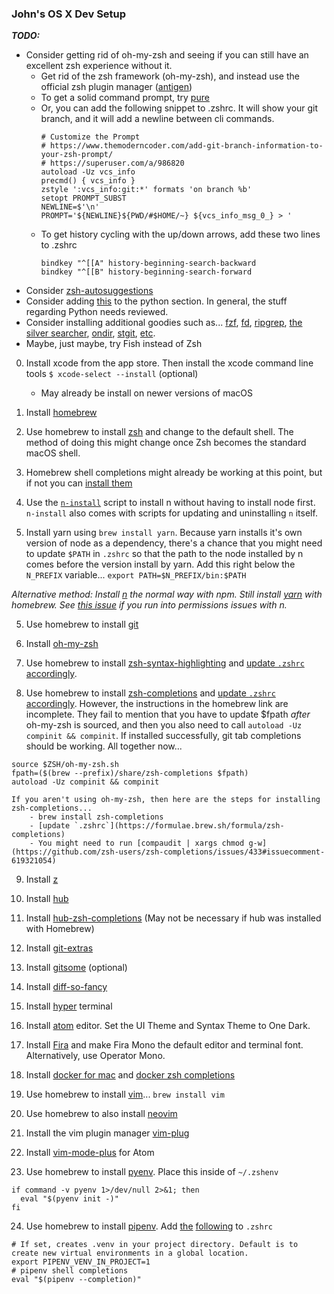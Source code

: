 ### John's OS X Dev Setup

_**TODO:**_
- Consider getting rid of oh-my-zsh and seeing if you can still have an excellent zsh experience without it.
    - Get rid of the zsh framework (oh-my-zsh), and instead use the official zsh plugin manager ([antigen](https://github.com/zsh-users/antigen))
    - To get a solid command prompt, try [pure](https://github.com/sindresorhus/pure)
    - Or, you can add the following snippet to .zshrc. It will show your git branch, and it will add a newline between cli commands.
        ```
        # Customize the Prompt
        # https://www.themoderncoder.com/add-git-branch-information-to-your-zsh-prompt/
        # https://superuser.com/a/986820
        autoload -Uz vcs_info
        precmd() { vcs_info }
        zstyle ':vcs_info:git:*' formats 'on branch %b'
        setopt PROMPT_SUBST
        NEWLINE=$'\n'
        PROMPT='${NEWLINE}${PWD/#$HOME/~} ${vcs_info_msg_0_} > '
        ```
    - To get history cycling with the up/down arrows, add these two lines to .zshrc
        ```
        bindkey "^[[A" history-beginning-search-backward
        bindkey "^[[B" history-beginning-search-forward
        ```
- Consider [zsh-autosuggestions](https://github.com/zsh-users/zsh-autosuggestions)
- Consider adding [this](https://pipenv.readthedocs.io/en/latest/diagnose/#pipenv-does-not-respect-pyenvs-global-and-local-python-versions) to the python section. In general, the stuff regarding Python needs reviewed.
- Consider installing additional goodies such as... [fzf](https://github.com/junegunn/fzf), [fd](https://github.com/sharkdp/fd), [ripgrep](https://github.com/BurntSushi/ripgrep), [the silver searcher](https://github.com/ggreer/the_silver_searcher), [ondir](https://swapoff.org/ondir.html), [stgit](https://github.com/ctmarinas/stgit), [etc](https://switowski.com/blog/favorite-cli-tools).
- Maybe, just maybe, try Fish instead of Zsh


0. Install xcode from the app store. Then install the xcode command line tools `$ xcode-select --install` (optional)
    - May already be install on newer versions of macOS

1. Install [homebrew](https://brew.sh/)

2. Use homebrew to install [zsh](https://rick.cogley.info/post/use-homebrew-zsh-instead-of-the-osx-default/) and change to the default shell. The method of doing this might change once Zsh becomes the standard macOS shell.

3. Homebrew shell completions might already be working at this point, but if not you can [install them](https://docs.brew.sh/Shell-Completion)

3. Use the [`n-install`](https://github.com/mklement0/n-install) script to install n without having to install node first. `n-install` also comes with scripts for updating and uninstalling `n` itself.

4. Install yarn using `brew install yarn`. Because yarn installs it's own version of node as a dependency, there's a chance that you might need to update `$PATH` in `.zshrc` so that the path to the node installed by n comes before the version install by yarn. Add this right below the `N_PREFIX` variable... `export PATH=$N_PREFIX/bin:$PATH`

_Alternative method: Install [n](https://github.com/tj/n) the normal way with npm. Still install [yarn](https://yarnpkg.com/en/) with homebrew. See [this issue](https://github.com/tj/n/issues/416#issuecomment-342693217) if you run into permissions issues with n._

5. Use homebrew to install [git](https://git-scm.com/book/en/v1/Getting-Started-Installing-Git)

6. Install [oh-my-zsh](https://github.com/robbyrussell/oh-my-zsh)

7. Use homebrew to install [zsh-syntax-highlighting](https://github.com/zsh-users/zsh-syntax-highlighting) and [update `.zshrc` accordingly](https://formulae.brew.sh/formula/zsh-syntax-highlighting).

8. Use homebrew to install [zsh-completions](https://github.com/zsh-users/zsh-completions) and [update `.zshrc` accordingly](https://formulae.brew.sh/formula/zsh-completions). However, the instructions in the homebrew link are incomplete. They fail to mention that you have to update $fpath _after_ oh-my-zsh is sourced, and then you also need to call `autoload -Uz compinit && compinit`. If installed successfully, git tab completions should be working. All together now...

```
source $ZSH/oh-my-zsh.sh
fpath=($(brew --prefix)/share/zsh-completions $fpath)
autoload -Uz compinit && compinit
```

    If you aren't using oh-my-zsh, then here are the steps for installing zsh-completions...
        - brew install zsh-completions
        - [update `.zshrc`](https://formulae.brew.sh/formula/zsh-completions)
        - You might need to run [compaudit | xargs chmod g-w](https://github.com/zsh-users/zsh-completions/issues/433#issuecomment-619321054)

9. Install [z](https://github.com/rupa/z)

10. Install [hub](https://github.com/github/hub)

11. Install [hub-zsh-completions](https://github.com/github/hub/blob/master/etc/hub.zsh_completion) (May not be necessary if hub was installed with Homebrew)

12. Install [git-extras](https://github.com/tj/git-extras)

13. Install [gitsome](https://github.com/donnemartin/gitsome) (optional)

14. Install [diff-so-fancy](https://github.com/so-fancy/diff-so-fancy)

15. Install [hyper](https://github.com/zeit/hyper) terminal

16. Install [atom](https://atom.io/) editor. Set the UI Theme and Syntax Theme to One Dark.

17. Install [Fira](https://github.com/mozilla/Fira) and make Fira Mono the default editor and terminal font. Alternatively, use Operator Mono.

18. Install [docker for mac](https://docs.docker.com/docker-for-mac/install/) and [docker zsh completions](https://docs.docker.com/compose/completion/)

19. Use homebrew to install [vim](https://www.vim.org/)... `brew install vim`

20. Use homebrew to also install [neovim](https://github.com/neovim/neovim)

21. Install the vim plugin manager [vim-plug](https://github.com/junegunn/vim-plug/wiki/tips#automatic-installation)

22. Install [vim-mode-plus](https://github.com/t9md/atom-vim-mode-plus) for Atom

23. Use homebrew to install [pyenv](https://github.com/pyenv/pyenv). Place this inside of `~/.zshenv`

```
if command -v pyenv 1>/dev/null 2>&1; then
  eval "$(pyenv init -)"
fi
```

24. Use homebrew to install [pipenv](https://github.com/pypa/pipenv). Add [the](https://pipenv.readthedocs.io/en/latest/install/#virtualenv-mapping-caveat) [following](https://pipenv.readthedocs.io/en/latest/advanced/#shell-completion) to `.zshrc`

```
# If set, creates .venv in your project directory. Default is to create new virtual environments in a global location.
export PIPENV_VENV_IN_PROJECT=1
# pipenv shell completions
eval "$(pipenv --completion)"
```
